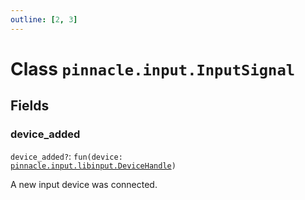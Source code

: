 ```yaml
---
outline: [2, 3]
---
```


# Class `pinnacle.input.InputSignal`




## Fields

### device_added <Badge type="danger" text="nullable" />

`device_added?`: <code>fun(device: <a href="/lua-reference/0.1.0-alpha.2/classes/pinnacle.input.libinput.DeviceHandle">pinnacle.input.libinput.DeviceHandle</a>)</code>

A new input device was connected.


